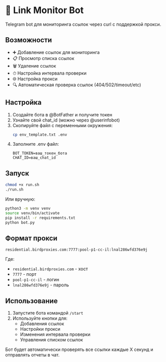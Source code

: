 # 🔗 Link Monitor Bot

Telegram bot для мониторинга ссылок через curl с поддержкой прокси.

## Возможности

- ➕ Добавление ссылок для мониторинга
- 📋 Просмотр списка ссылок  
- 🗑 Удаление ссылок
- ⏱ Настройка интервала проверки
- 🌐 Настройка прокси
- 🔍 Автоматическая проверка ссылок (404/502/timeout/etc)

## Настройка

1. Создайте бота в @BotFather и получите токен
2. Узнайте свой chat_id (можно через @userinfobot)
3. Скопируйте файл с переменными окружения:
   ```bash
   cp env_template.txt .env
   ```
4. Заполните .env файл:
   ```
   BOT_TOKEN=ваш_токен_бота
   CHAT_ID=ваш_chat_id
   ```

## Запуск

```bash
chmod +x run.sh
./run.sh
```

Или вручную:
```bash
python3 -m venv venv
source venv/bin/activate  
pip install -r requirements.txt
python bot.py
```

## Формат прокси

```
residential.birdproxies.com:7777:pool-p1-cc-il:lnal286wfd376e9j
```

Где:
- `residential.birdproxies.com` - хост
- `7777` - порт  
- `pool-p1-cc-il` - логин
- `lnal286wfd376e9j` - пароль

## Использование

1. Запустите бота командой `/start`
2. Используйте кнопки для:
   - Добавления ссылок
   - Настройки прокси  
   - Изменения интервала проверки
   - Управления списком ссылок

Бот будет автоматически проверять все ссылки каждые X секунд и отправлять отчеты в чат. 